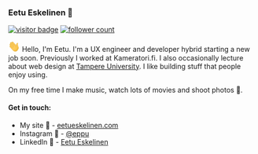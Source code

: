 ### Eetu Eskelinen :dizzy:
[![visitor badge](https://visitor-badge.laobi.icu/badge?page_id=Eppu.Eppu&title=Visitors)](https://github.com/eppu)  [![follower count](https://img.shields.io/github/followers/Eppu?style=social)](https://github.com/Eppu?tab=followers)

<!-- ![Spinning on a chair thinking.](https://media.giphy.com/media/37Uer6MbSlFgA/giphy.gif) -->

<img src="https://raw.githubusercontent.com/Eppu/Eppu/master/gifs/hi.gif" width="24px"> Hello, I'm Eetu. I'm a UX engineer and developer hybrid starting a new job soon. Previously I worked at Kameratori.fi. I also occasionally lecture about web design at [Tampere University](https://www.tuni.fi/en). I like building stuff that people enjoy using. 

On my free time I make music, watch lots of movies and shoot photos 📸.

#### Get in touch:

- My site 🍕 - [eetueskelinen.com](https://eetueskelinen.com)
- Instagram 🌅 - [@eppu](https://www.instagram.com/eppu/)
- LinkedIn 🤖 - [Eetu Eskelinen](https://www.linkedin.com/in/eetueskelinen/)



